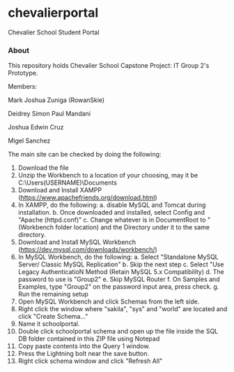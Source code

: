 # chevalierportal
Chevalier School Student Portal

### About

This repository holds Chevalier School Capstone Project: IT Group 2's Prototype.

Members:

Mark Joshua Zuniga (RowanSkie)

Deidrey Simon Paul Mandani

Joshua Edwin Cruz

Migel Sanchez

The main site can be checked by doing the following:
1. Download the file
2. Unzip the Workbench to a location of your choosing, may it be C:\Users\(USERNAME)\Documents
3. Download and Install XAMPP (https://www.apachefriends.org/download.html)
4. In XAMPP, do the following:
	a. disable MySQL and Tomcat during installation.
	b. Once downloaded and installed, select Config and "Apache (httpd.conf)"
	c. Change whatever is in DocumentRoot to "(Workbench folder location) and the Directory under it to the same directory.
5. Download and Install MySQL Workbench (https://dev.mysql.com/downloads/workbench/)
6. In MySQL Workbench, do the following:
	a. Select "Standalone MySQL Server/ Classic MySQL Replication"
	b. Skip the next step
	c. Select "Use Legacy AuthenticatioN Method (Retain MySQL 5.x Compatibility)
	d. The password to use is "Group2"
	e. Skip MySQL Router
	f. On Samples and Examples, type "Group2" on the password input area, press check.
	g. Run the remaining setup
7. Open MySQL Workbench and click Schemas from the left side.
8. Right click the window where "sakila", "sys" and "world" are located and click "Create Schema..."
9. Name it schoolportal.
10. Double click schoolportal schema and open up the file inside the SQL DB folder contained in this ZIP file using Notepad
11. Copy paste contents into the Query 1 window.
12. Press the Lightning bolt near the save button.
13. Right click schema window and click "Refresh All"